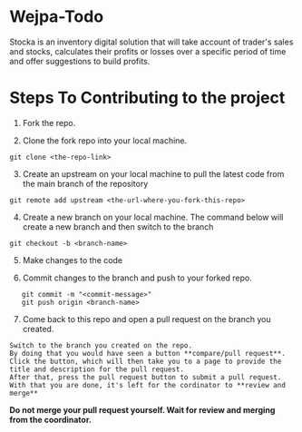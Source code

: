 # Wejpa-Todo
Stocka is an inventory digital solution that will take account of trader's sales and stocks, calculates their profits or losses over a specific period of time and offer suggestions to build profits.

# Steps To Contributing to the project
  
1. Fork the repo.

2. Clone the fork repo into your local machine.

```git clone <the-repo-link>```

3. Create an upstream on your local machine to pull the latest code from the main branch of the repository

```git remote add upstream <the-url-where-you-fork-this-repo>```

4. Create a new branch on your local machine. The command below will create a new branch and then switch to the branch

```git checkout -b <branch-name>```

5. Make changes to the code

6. Commit changes to the branch and push to your forked repo.

```git add .
   git commit -m "<commit-message>"
   git push origin <branch-name>
```

7. Come back to this repo and open a pull request on the branch you created.

```
Switch to the branch you created on the repo. 
By doing that you would have seen a button **compare/pull request**. 
Click the button, which will then take you to a page to provide the title and description for the pull request. 
After that, press the pull request button to submit a pull request. 
With that you are done, it's left for the cordinator to **review and merge**
```
   
 **Do not merge your pull request yourself. Wait for review and merging from the coordinator.**
